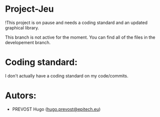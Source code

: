 # Project-Jeu

!This project is on pause and needs a coding standard and an updated graphical library.

This branch is not active for the moment.
You can find all of the files in the developement branch.

# Coding standard:

I don't actually have a coding standard on my code/commits.

# Autors:

- PREVOST Hugo (hugo.prevost@epitech.eu)
